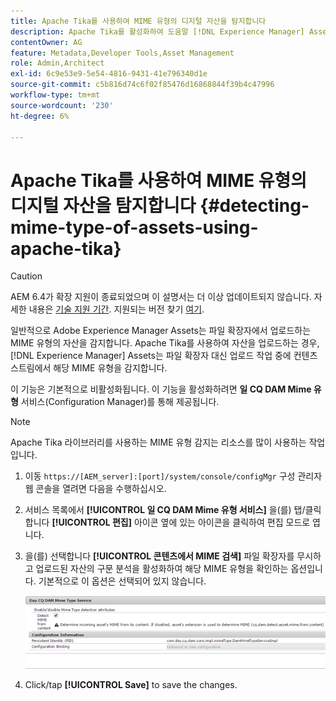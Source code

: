 ```yaml
---
title: Apache Tika를 사용하여 MIME 유형의 디지털 자산을 탐지합니다
description: Apache Tika를 활성화하여 도움말 [!DNL Experience Manager] Assets는 파일 확장명 대신 업로드 작업 중에 컨텐츠 스트림에서 MIME 유형의 자산을 감지합니다.
contentOwner: AG
feature: Metadata,Developer Tools,Asset Management
role: Admin,Architect
exl-id: 6c9e53e9-5e54-4816-9431-41e796340d1e
source-git-commit: c5b816d74c6f02f85476d16868844f39b4c47996
workflow-type: tm+mt
source-wordcount: '230'
ht-degree: 6%

---
```


# Apache Tika를 사용하여 MIME 유형의 디지털 자산을 탐지합니다 {#detecting-mime-type-of-assets-using-apache-tika}

>[!CAUTION]
>
>AEM 6.4가 확장 지원이 종료되었으며 이 설명서는 더 이상 업데이트되지 않습니다. 자세한 내용은 [기술 지원 기간](https://helpx.adobe.com/kr/support/programs/eol-matrix.html). 지원되는 버전 찾기 [여기](https://experienceleague.adobe.com/docs/).

일반적으로 Adobe Experience Manager Assets는 파일 확장자에서 업로드하는 MIME 유형의 자산을 감지합니다. Apache Tika를 사용하여 자산을 업로드하는 경우, [!DNL Experience Manager] Assets는 파일 확장자 대신 업로드 작업 중에 컨텐츠 스트림에서 해당 MIME 유형을 감지합니다.

이 기능은 기본적으로 비활성화됩니다. 이 기능을 활성화하려면 **일 CQ DAM Mime 유형** 서비스(Configuration Manager)를 통해 제공됩니다.

>[!NOTE]
>
>Apache Tika 라이브러리를 사용하는 MIME 유형 감지는 리소스를 많이 사용하는 작업입니다.

1. 이동 `https://[AEM_server]:[port]/system/console/configMgr` 구성 관리자 웹 콘솔을 열려면 다음을 수행하십시오.
1. 서비스 목록에서 **[!UICONTROL 일 CQ DAM Mime 유형 서비스]** 을(를) 탭/클릭합니다 **[!UICONTROL 편집]** 아이콘 옆에 있는 아이콘을 클릭하여 편집 모드로 엽니다.

1. 을(를) 선택합니다 **[!UICONTROL 콘텐츠에서 MIME 검색]** 파일 확장자를 무시하고 업로드된 자산의 구문 분석을 활성화하여 해당 MIME 유형을 확인하는 옵션입니다. 기본적으로 이 옵션은 선택되어 있지 않습니다.

   ![chlimage_1-333](assets/chlimage_1-333.png)

1. Click/tap **[!UICONTROL Save]** to save the changes.
